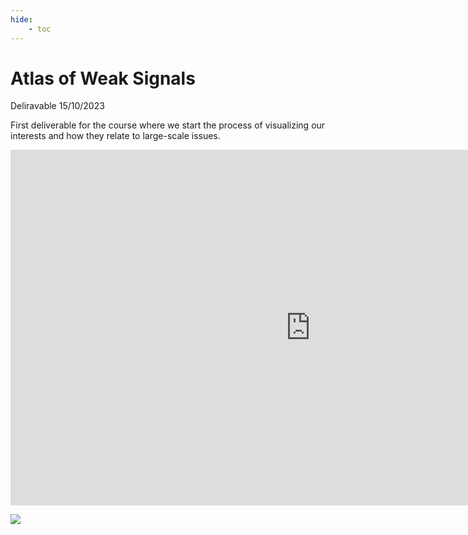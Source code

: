 ```yaml
---
hide:
    - toc
---
```


# Atlas of Weak Signals

Deliravable 15/10/2023

First deliverable for the course where we start the process of visualizing our interests and how they relate to large-scale issues.


<iframe src="https://docs.google.com/presentation/d/e/2PACX-1vTtM93lt7VXVRojFDBDnruYuCBPy82s4JQbmCdp1JyoHxWKBdF5Oi83zh2BsfMhMO3eCQXoTLQB5YWv/embed?start=false&loop=false&delayms=3000" frameborder="0" width="960" height="569" allowfullscreen="true" mozallowfullscreen="true" webkitallowfullscreen="true"></iframe>


![](../images/MT01/scorpio_blow.jpg)
